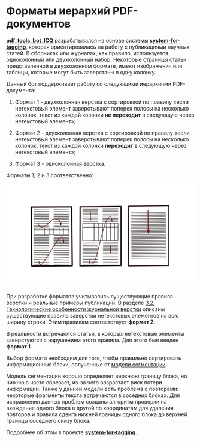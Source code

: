 Форматы иерархий PDF-документов
=====================

[**pdf_tools_bot_ICQ**](https://github.com/owls-nlp/pdf_tools_bot_ICQ) разрабатывался на основе системы [**system-for-tagging**](https://github.com/owls-nlp/system-for-tagging), которая ориентировалась на работу с публикациями научных статей. В сборниках или журналах, как правило, используется одноколонный или двухколонный набор. Некоторые страницы статьи, представленной в двухколонном формате, имеют изображения или таблицы, которые могут быть заверстаны в одну колонку.

Данный бот поддерживает работу со следующими иерархиями PDF-документа:

1) Формат 1 - двухколонная верстка с сортировкой по правилу «если нетекстовый элемент заверстывают поперек полосы на несколько колонок, текст из каждой колонки **не переходит** в следующую через нетекстовый элемент»;

2) Формат 2 - двухколонная верстка с сортировкой по правилу «если нетекстовый элемент заверстывают поперек полосы на несколько колонок, текст из каждой колонки **переходит** в следующую через нетекстовый элемент»;

3) Формат 3 - одноколонная верстка.

Форматы 1, 2 и 3 соответственно:

![Форматы 1, 2 и 3 соответственно](https://github.com/owls-nlp/pdf_tools_bot_ICQ/blob/master/info/images/formats.jpg) 

При разработке форматов учитывались существующие правила верстки и реальные примеры публикаций. В разделе [3.2.
Технологические особенности журнальной верстки](http://www.hi-edu.ru/e-books/xbook243/01/part-003.htm#i213) описаны существующие правила заверстки нетекстовых элементов на всю ширину строки. Этим правилам соответствует **формат 2**.

В реальности встречаются статьи, в которых нетекстовые элементы заверстуются с нарушением этого правила. Для этого был введен **формат 1**. 

Выбор формата необходим для того, чтобы правильно сортировать информационные блоки, полученные от [модели сегментации](Blocks_detection.md). 

Модель сегментации хорошо определяет верхнюю границу блока, но нижнюю часто обрезает, из-за чего возрастает риск потери информации. Также у данной модели есть проблема с повторами: некоторые фрагменты текста встречаются в соседних блоках. Для исправления данных проблем созданы алгоритм проверки на вхождение одного блока в другой по координатам для удаления повторов и правила сдвига нижней границы одного блока до верхней границы соседнего снизу блока. 

Подробнее об этом в проекте [**system-for-tagging**](https://github.com/owls-nlp/system-for-tagging).